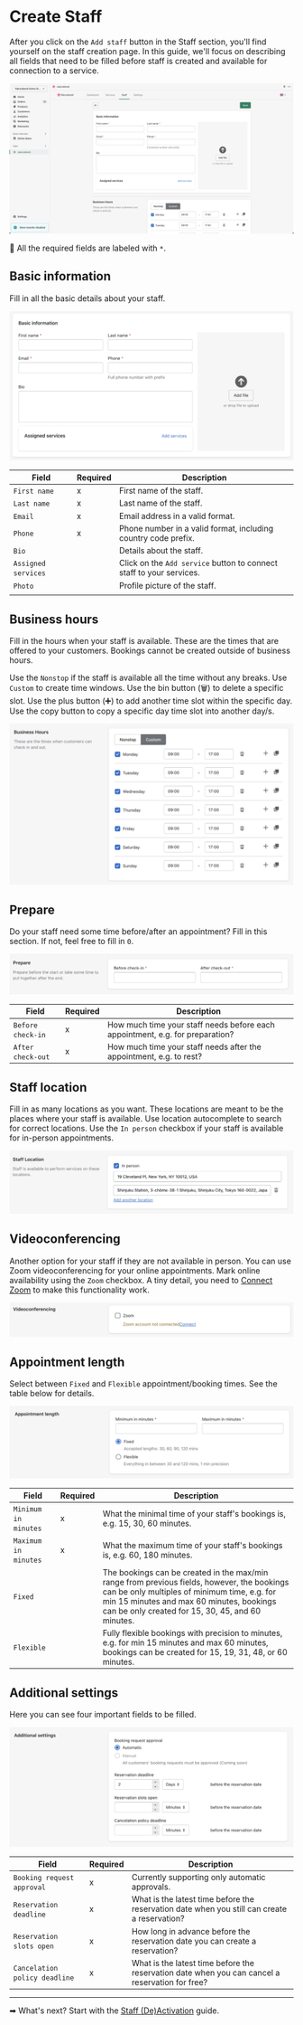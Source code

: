 # Create Staff

After you click on the `Add staff` button in the Staff section, you'll find yourself on the staff creation page. In this guide, we'll focus on describing all fields that need to be filled before staff is created and available for connection to a service.

![Alt text](../img/Screenshot%202022-08-30%20at%2013.29.30.png?raw=true "Sakurabook Add Staff")

📌 All the required fields are labeled with `*`.

## Basic information

Fill in all the basic details about your staff.

![Alt text](../img/Screenshot%202022-08-30%20at%2013.27.19.png?raw=true "Sakurabook Staff Basic information")

| Field               | Required | Description                                                          |
| ------------------- | -------- | -------------------------------------------------------------------- |
| `First name`        | x        | First name of the staff.                                             |
| `Last name`         | x        | Last name of the staff.                                              |
| `Email`             | x        | Email address in a valid format.                                     |
| `Phone`             | x        | Phone number in a valid format, including country code prefix.       |
| `Bio`               |          | Details about the staff.                                             |
| `Assigned services` |          | Click on the `Add service` button to connect staff to your services. |
| `Photo`             |          | Profile picture of the staff.                                        |
|                     |          |                                                                      |

## Business hours

Fill in the hours when your staff is available. These are the times that are offered to your customers. Bookings cannot be created outside of business hours.

Use the `Nonstop` if the staff is available all the time without any breaks. Use `Custom` to create time windows. Use the bin button (🗑) to delete a specific slot. Use the plus button (➕) to add another time slot within the specific day. Use the copy button to copy a specific day time slot into another day/s.

![Alt text](../img/Screenshot%202022-08-30%20at%2013.27.47.png?raw=true "Sakurabook Staff Business hours")

## Prepare

Do your staff need some time before/after an appointment? Fill in this section. If not, feel free to fill in `0`.

![Alt text](../img/Screenshot%202022-08-30%20at%2013.28.01.png?raw=true "Sakurabook Staff Prepare")

| Field             | Required | Description                                                                   |
| ----------------- | -------- | ----------------------------------------------------------------------------- |
| `Before check-in` | x        | How much time your staff needs before each appointment, e.g. for preparation? |
| `After check-out` | x        | How much time your staff needs after the appointment, e.g. to rest?           |

## Staff location

Fill in as many locations as you want. These locations are meant to be the places where your staff is available. Use location autocomplete to search for correct locations. Use the `In person` checkbox if your staff is available for in-person appointments.

![Alt text](../img/Screenshot%202022-08-30%20at%2013.53.52.png?raw=true "Sakurabook Staff location")

## Videoconferencing

Another option for your staff if they are not available in person. You can use Zoom videoconferencing for your online appointments. Mark online availability using the `Zoom` checkbox. A tiny detail, you need to [Connect Zoom]() to make this functionality work.

![Alt text](../img/Screenshot%202022-08-30%20at%2013.28.16.png?raw=true "Sakurabook Videoconferencing")

## Appointment length

Select between `Fixed` and `Flexible` appointment/booking times. See the table below for details.

![Alt text](../img/Screenshot%202022-08-30%20at%2013.28.25.png?raw=true "Sakurabook Appointment length")

| Field                | Required | Description                                                                                                                                                                                                                                  |
| -------------------- | -------- | -------------------------------------------------------------------------------------------------------------------------------------------------------------------------------------------------------------------------------------------- |
| `Minimum in minutes` | x        | What the minimal time of your staff's bookings is, e.g. 15, 30, 60 minutes.                                                                                                                                                                  |
| `Maximum in minutes` | x        | What the maximum time of your staff's bookings is, e.g. 60, 180 minutes.                                                                                                                                                                     |
| `Fixed`              |          | The bookings can be created in the max/min range from previous fields, however, the bookings can be only multiples of minimum time, e.g. for min 15 minutes and max 60 minutes, bookings can be only created for 15, 30, 45, and 60 minutes. |
| `Flexible`           |          | Fully flexible bookings with precision to minutes, e.g. for min 15 minutes and max 60 minutes, bookings can be created for 15, 19, 31, 48, or 60 minutes.                                                                                    |

## Additional settings

Here you can see four important fields to be filled.

![Alt text](../img/Screenshot%202022-08-30%20at%2013.28.33.png?raw=true "Sakurabook Additional settings")

| Field                         | Required | Description                                                                                     |
| ----------------------------- | -------- | ----------------------------------------------------------------------------------------------- |
| `Booking request approval`    | x        | Currently supporting only automatic approvals.                                                  |
| `Reservation deadline`        | x        | What is the latest time before the reservation date when you still can create a reservation?    |
| `Reservation slots open`      | x        | How long in advance before the reservation date you can create a reservation?                   |
| `Cancelation policy deadline` | x        | What is the latest time before the reservation date when you can cancel a reservation for free? |

---

➡ What's next? Start with the [Staff (De)Activation](./staff-de-activation.md) guide.

